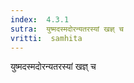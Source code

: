 ```yaml
---
index:  4.3.1
sutra:  युष्मदस्मदोरन्यतरस्यां खज्ञ् च
vritti:  samhita 
---
```


युष्मदस्मदोरन्यतरस्यां खज्ञ् च

